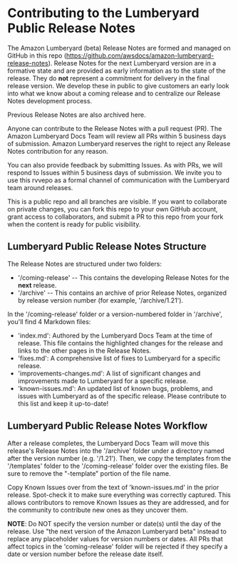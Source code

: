 # Contributing to the Lumberyard Public Release Notes

The Amazon Lumberyard (beta) Release Notes are formed and managed on GitHub in this repo (https://github.com/awsdocs/amazon-lumberyard-release-notes). Release Notes for the next Lumberyard version are in a formative state and are provided as early information as to the state of the release. They do **not** represent a commitment for delivery in the final release version. We develop these in public to give customers an early look into what we know about a coming release and to centralize our Release Notes development process.

Previous Release Notes are also archived here.

Anyone can contribute to the Release Notes with a pull request (PR).  The Amazon Lumberyard Docs Team will review all PRs within 5 business days of submission. Amazon Lumberyard reserves the right to reject any Release Notes contribution for any reason.

You can also provide feedback by submitting Issues. As with PRs, we will respond to Issues within 5 business days of submission. We invite you to use this rvvepo as a formal channel of communication with the Lumberyard team around releases.

This is a public repo and all branches are visible. If you want to collaborate on private changes, you can fork this repo to your own GitHub account, grant access to collaborators, and submit a PR to this repo from your fork when the content is ready for public visibility.

## Lumberyard Public Release Notes Structure

The Release Notes are structured under two folders:

- '/coming-release' -- This contains the developing Release Notes for the **next** release.
- '/archive' -- This contains an archive of prior Release Notes, organized by release version number (for example, '/archive/1.21').

In the '/coming-release' folder or a version-numbered folder in '/archive', you'll find 4 Markdown files:

- 'index.md': Authored by the Lumberyard Docs Team at the time of release. This file contains the highlighted changes for the release and links to the other pages in the Release Notes.
- 'fixes.md': A comprehensive list of fixes to Lumberyard for a specific release.
- 'improvements-changes.md': A list of significant changes and improvements made to Lumberyard for a specific release.
- 'known-issues.md': An updated list of known bugs, problems, and issues with Lumberyard as of the specific release. Please contribute to this list and keep it up-to-date!

## Lumberyard Public Release Notes Workflow

After a release completes, the Lumberyard Docs Team will move this release's Release Notes into the '/archive' folder under a directory named after the version number (e.g. '/1.21'). Then, we copy the templates from the '/templates' folder to the '/coming-release' folder over the existing files. Be sure to remove the "-template" portion of the file name.

Copy Known Issues over from the text of 'known-issues.md' in the prior release. Spot-check it to make sure everything was correctly captured. This allows contributors to remove Known Issues as they are addressed, and for the community to contribute new ones as they uncover them.

**NOTE**: Do NOT specify the version number or date(s) until the day of the release. Use "the next version of the Amazon Lumberyard beta" instead to replace any placeholder values for version numbers or dates. All PRs that affect topics in the 'coming-release' folder will be rejected if they specify a date or version number before the release date itself.
